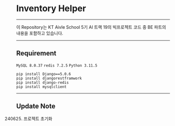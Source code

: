 # Inventory Helper

---
이 Repository는 KT Aivle School 5기 AI 트랙 19의 빅프로젝트 코드 중 BE 파트의 내용을 포함하고 있습니다.

---
##  Requirement

`MySQL 8.0.37`
`redis 7.2.5`
`Python 3.11.5`

```shell
pip install Django==5.0.6
pip install djangorestframwork
pip install django-redis
pip install mysqlclient
```

---

## Update Note

240625. 프로젝트 초기화
